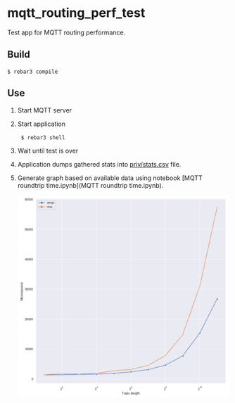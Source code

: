 mqtt_routing_perf_test
======================

Test app for MQTT routing performance.

Build
-----

    $ rebar3 compile

Use
---

1. Start MQTT server
2. Start application

        $ rebar3 shell

3. Wait until test is over
4. Application dumps gathered stats into [priv/stats.csv](./priv/stats.csv) file.
5. Generate graph based on available data using notebook [MQTT roundtrip time.ipynb](MQTT roundtrip time.ipynb).


    ![graph image](./priv/performance.png)
